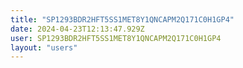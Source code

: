 ```yaml
---
title: "SP1293BDR2HFT5SS1MET8Y1QNCAPM2Q171C0H1GP4"
date: 2024-04-23T12:13:47.929Z
user: SP1293BDR2HFT5SS1MET8Y1QNCAPM2Q171C0H1GP4
layout: "users"
---
```

    